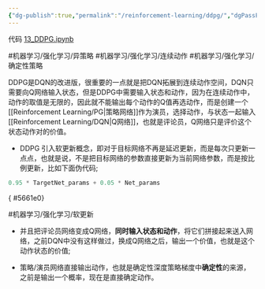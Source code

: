 ```yaml
---
{"dg-publish":true,"permalink":"/reinforcement-learning/ddpg/","dgPassFrontmatter":true}
---
```



代码 [13\_DDPG.ipynb](https://github.com/Aegis1863/ML_practice/blob/master/%E5%BC%BA%E5%8C%96%E5%AD%A6%E4%B9%A0%E7%AC%94%E8%AE%B0/13_DDPG.ipynb)

#机器学习/强化学习/异策略 #机器学习/强化学习/连续动作 #机器学习/强化学习/确定性策略

DDPG是DQN的改进版，很重要的一点就是把DQN拓展到连续动作空间，DQN只需要向Q网络输入状态，但是DDPG中需要输入状态和动作，因为在连续动作中，动作的取值是无限的，因此就不能输出每个动作的Q值再选动作，而是创建一个[[Reinforcement Learning/PG\|策略网络]]作为演员，选择动作，与状态一起输入[[Reinforcement Learning/DQN\|Q网络]]，也就是评论员，Q网络只是评价这个状态动作对的价值。

- DDPG 引入软更新概念，即对于目标网络不再是延迟更新，而是每次只更新一点点，也就是说，不是把目标网络的参数直接更新为当前网络参数，而是按比例更新，比如下面伪代码;

```python
0.95 * TargetNet_params + 0.05 * Net_params
```
{ #5661e0}


#机器学习/强化学习/软更新 

- 并且把评论员网络变成Q网络，**同时输入状态和动作**，将它们拼接起来送入网络，之前DQN中没有这样做过，换成Q网络之后，输出一个价值，也就是这个动作状态的价值;

- 策略/演员网络直接输出动作，也就是确定性深度策略梯度中**确定性**的来源，之前是输出一个概率，现在是直接确定动作。

